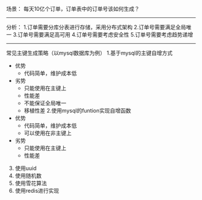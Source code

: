 
场景：
每天10亿个订单，订单表中的订单号该如何生成？

----------------------------------
分析：
1.订单需要分库分表进行存储，采用分布式架构
2.订单号需要满足全局唯一
3.订单号需要满足高可用
4.订单号需要考虑安全性
5.订单号需要考虑趋势递增

---------------------------------------------
常见主键生成策略（以mysql数据库为例）
1.基于mysql的主键自增方式
 - 优势
   - 代码简单，维护成本低
 - 劣势
   - 只能使用在主键上
   - 性能差
   - 不能保证全局唯一
   - 移植性差
2.使用mysql的funtion实现自增函数
- 优势
  - 代码简单，维护成本低
  - 可以使用在非主键上
- 劣势
  - 只能使用在主键上
  - 性能差
3. 使用uuid
4. 使用随机数
5. 使用雪花算法
6. 使用redis进行实现
